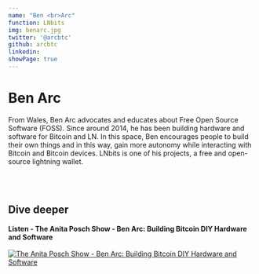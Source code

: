 ```yaml
---
name: "Ben <br>Arc"
function: LNbits
img: benarc.jpg
twitter: '@arcbtc'
github: arcbtc
linkedin:
showPage: true
---
```


# Ben Arc
 
From Wales, Ben Arc advocates and educates about Free Open Source Software (FOSS). Since around 2014, he has been building hardware and software for Bitcoin and LN. In this space, Ben encourages people to build their own things and in this way, gain more autonomy while interacting with Bitcoin and Bitcoin devices. LNbits is one of his projects, a free and open-source lightning wallet. 


<br><br>

## Dive deeper


<div class="grid grid-cols-1 md:grid-cols-2 gap-5">
<div class="p-3 my-2">

**Listen - The Anita Posch Show - Ben Arc: Building Bitcoin DIY Hardware and Software** <br><br>
[ ![The Anita Posch Show - Ben Arc: Building Bitcoin DIY Hardware and Software](/content/benarc.png)](https://open.spotify.com/show/0EJu3cMWF0AMxeO8NMH71z/)
</div>


</div>

<br>
